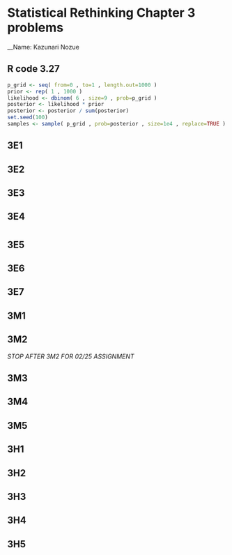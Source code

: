 # Statistical Rethinking Chapter 3 problems

__Name: Kazunari Nozue
## R code 3.27

```r
p_grid <- seq( from=0 , to=1 , length.out=1000 )
prior <- rep( 1 , 1000 )
likelihood <- dbinom( 6 , size=9 , prob=p_grid )
posterior <- likelihood * prior
posterior <- posterior / sum(posterior)
set.seed(100)
samples <- sample( p_grid , prob=posterior , size=1e4 , replace=TRUE )
```
## 3E1

## 3E2

## 3E3

## 3E4
# 
## 3E5

## 3E6

## 3E7

## 3M1

## 3M2

_STOP AFTER 3M2 FOR 02/25 ASSIGNMENT_

## 3M3

## 3M4

## 3M5

## 3H1

## 3H2

## 3H3

## 3H4

## 3H5
